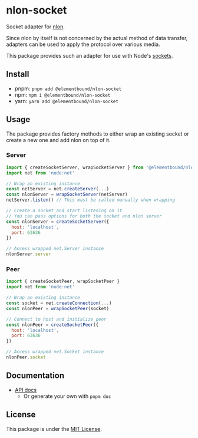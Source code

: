 # nlon-socket

Socket adapter for [nlon](../).

Since nlon by itself is not concerned by the actual method of data transfer,
adapters can be used to apply the protocol over various media.

This package provides such an adapter for use with Node's
[sockets](https://nodejs.org/api/net.html).

## Install

- pnpm: `pnpm add @elementbound/nlon-socket`
- npm: `npm i @elementbound/nlon-socket`
- yarn: `yarn add @elementbound/nlon-socket`

## Usage

The package provides factory methods to either wrap an existing socket or create
a new one and add nlon on top of it.

### Server

```js
import { createSocketServer, wrapSocketServer } from '@elementbound/nlon-socket'
import net from 'node:net'

// Wrap an existing instance
const netServer = net.createServer(...)
const nlonServer = wrapSocketServer(netServer)
netServer.listen() // This must be called manually when wrapping

// Create a socket and start listening on it
// You can pass options for both the socket and nlon server
const nlonServer = createSocketServer({
  host: 'localhost',
  port: 63636
})

// Access wrapped net.Server instance
nlonServer.server
```

### Peer

```js
import { createSocketPeer, wrapSocketPeer }
import net from 'node:net'

// Wrap an existing instance
const socket = net.createConnection(...)
const nlonPeer = wrapSocketPeer(socket)

// Connect to host and initialize peer
const nlonPeer = createSocketPeer({
  host: 'localhost',
  port: 63636
})

// Access wrapped net.Socket instance
nlonPeer.socket
```

## Documentation

- [API docs](https://elementbound.github.io/nlon/nlon-socket/)
  - Or generate your own with `pnpm doc`

## License

This package is under the [MIT License](LICENSE).
